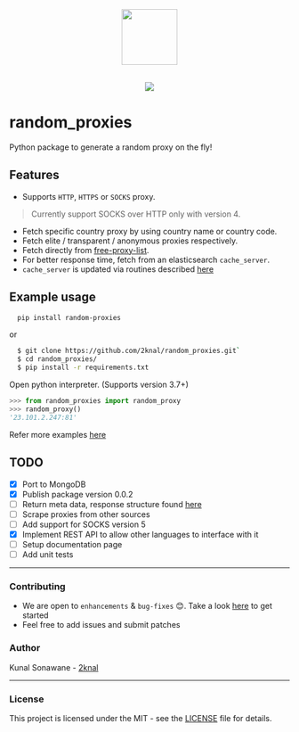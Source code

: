 <div align="center">
  <img src="https://cdn.auth0.com/blog/wpad/logo.png" width=100px height=100px>

 <br>
 <br>

 [![](https://img.shields.io/badge/Made_with-requests-blue?style=for-the-badge)](https://requests.readthedocs.io/en/master/ "Requests")
</div>

# random_proxies

Python package to generate a random proxy on the fly!

## Features

- Supports `HTTP`, `HTTPS` or `SOCKS` proxy.
> Currently support SOCKS over HTTP only with version 4.
- Fetch specific country proxy by using country name or country code.
- Fetch elite / transparent / anonymous proxies respectively.
- Fetch directly from [free-proxy-list](https://free-proxy-list.net).
- For better response time, fetch from an elasticsearch `cache_server`.
- `cache_server` is updated via routines described [here](./random_proxies/cache/README.md)


## Example usage

```bash
  pip install random-proxies
```
or 
```bash
  $ git clone https://github.com/2knal/random_proxies.git`
  $ cd random_proxies/ 
  $ pip install -r requirements.txt 
```
Open python interpreter. (Supports version 3.7+)

```python
>>> from random_proxies import random_proxy
>>> random_proxy()
'23.101.2.247:81'
```

Refer more examples [here](./examples/example.py)

## TODO

- [x] Port to MongoDB
- [x] Publish package version 0.0.2 
- [ ] Return meta data, response structure found [here](./random_proxies/cache/README.md)
- [ ] Scrape proxies from other sources
- [ ] Add support for SOCKS version 5
- [x] Implement REST API to allow other languages to interface with it
- [ ] Setup documentation page
- [ ] Add unit tests

------------------------------------------

### Contributing

 * We are open to `enhancements` & `bug-fixes` 😊. Take a look [here](./Contributing.md) to get started
 * Feel free to add issues and submit patches


### Author
Kunal Sonawane - [2knal](https://github.com/2knal)

------------------------------------------
### License
This project is licensed under the MIT - see the [LICENSE](./LICENSE.txt) file for details.
